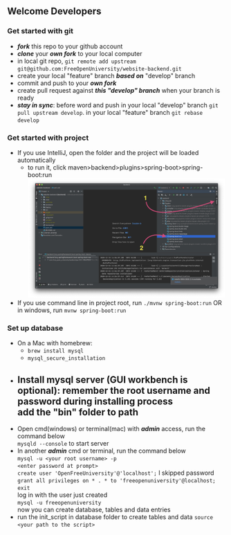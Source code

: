 ## Welcome Developers

### Get started with git
- ***fork*** this repo to your github account
- ***clone*** your ***own fork*** to your local computer
- in local git repo, ```git remote add upstream git@github.com:FreeOpenUniversity/website-backend.git```
- create your local "feature" branch ***based on*** "develop" branch
- commit and push to your ***own fork***
- create pull request against ***this "develop" branch*** when your branch is ready
- ***stay in sync***: before word and push
  in your local "develop" branch ```git pull upstream develop```.
  in your local "feature" branch ```git rebase develop```

### Get started with project
- If you use IntelliJ, open the folder and the project will be loaded automatically
    - to run it, click maven>backend>plugins>spring-boot>spring-boot:run
    ![starting at the far right under ant, click maven](RunMVN.jpg?raw=true "Maven")
- If you use command line in project root, run ```./mvnw spring-boot:run``` OR in windows, run ```mvnw spring-boot:run```
 ### Set up database
- On a Mac with homebrew:
    - `brew install mysql`
    - `mysql_secure_installation`
- Install mysql server (GUI workbench is optional):
  remember the root username and password during installing process  
  add the "bin" folder to path
  - 
- Open cmd(windows) or terminal(mac) with ***admin*** access, run the command below  
  ```mysqld --console``` to start server  
- In another ***admin*** cmd or terminal, run the command below  
  ```mysql -u <your root username> -p```  
  ```<enter password at prompt>```  
  ```create user 'OpenFreeUniversity'@'localhost';``` I skipped password    
  ```grant all privileges on * . * to 'freeopenuniversity'@localhost;```  
  ```exit```  
  log in with the user just created  
  ```mysql -u freeopenuniversity```  
  now you can create database, tables and data entries  
- run the init_script in database folder to create tables and data
  ```source <your path to the script>```
 

  
